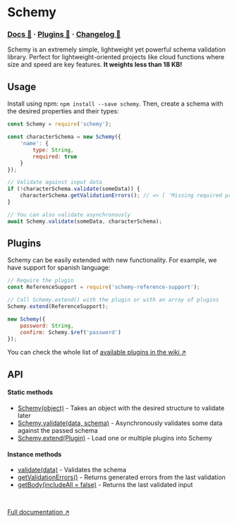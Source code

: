 # Schemy 
### [Docs 📖](https://github.com/aeberdinelli/schemy/wiki) · [Plugins 🧩](https://github.com/aeberdinelli/schemy/wiki/List-of-plugins) · [Changelog 📝](https://github.com/aeberdinelli/schemy/releases)

Schemy is an extremely simple, lightweight yet powerful schema validation library. Perfect for lightweight-oriented projects like cloud functions where size and speed are key features. **It weights less than 18 KB!**

## Usage
Install using npm: `npm install --save schemy`.
Then, create a schema with the desired properties and their types:

```javascript
const Schemy = require('schemy');

const characterSchema = new Schemy({
    'name': {
        type: String,
        required: true
    }
});

// Validate against input data
if (!characterSchema.validate(someData)) {
    characterSchema.getValidationErrors(); // => [ 'Missing required property name' ]
}

// You can also validate asynchronously
await Schemy.validate(someData, characterSchema);
```

## Plugins
Schemy can be easily extended with new functionality. For example, we have support for spanish language:

```javascript
// Require the plugin
const ReferenceSupport = require('schemy-reference-support');

// Call Schemy.extend() with the plugin or with an array of plugins
Schemy.extend(ReferenceSupport);

new Schemy({
    password: String,
    confirm: Schemy.$ref('password')
});
```

You can check the whole list of [available plugins in the wiki ↗](https://github.com/aeberdinelli/schemy/wiki/List-of-plugins) 

## API
#### Static methods
- [Schemy(object)](https://github.com/aeberdinelli/schemy/wiki#-usage) - Takes an object with the desired structure to validate later
- [Schemy.validate(data, schema)](https://github.com/aeberdinelli/schemy/wiki/Async-validation#async-validation) - Asynchronously validates some data against the passed schema
- [Schemy.extend(Plugin)](https://github.com/aeberdinelli/schemy/wiki/Using-plugins) - Load one or multiple plugins into Schemy

#### Instance methods
- [validate(data)](https://github.com/aeberdinelli/schemy/wiki/Synchronous-validation) - Validates the schema
- [getValidationErrors()](https://github.com/aeberdinelli/schemy/wiki/getValidationErrors) - Returns generated errors from the last validation
- [getBody(includeAll = false)](https://github.com/aeberdinelli/schemy/wiki/getBody(includeAll-=-false)) - Returns the last validated input

<br>

[Full documentation ↗️](https://github.com/aeberdinelli/schemy/wiki)
